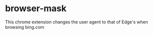 # browser-mask
This chrome extension changes the user agent to that of Edge's when browsing bing.com

